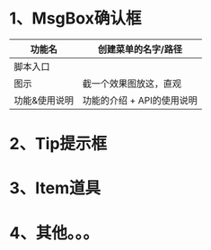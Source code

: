 # 1、MsgBox确认框
| 功能名 | 创建菜单的名字/路径 |
| --- | --- |
| 脚本入口 |  |
| 图示 | 截一个效果图放这，直观 |
| 功能&使用说明 | 功能的介绍 + API的使用说明 |




# 2、Tip提示框


# 3、Item道具


# 4、其他。。。
